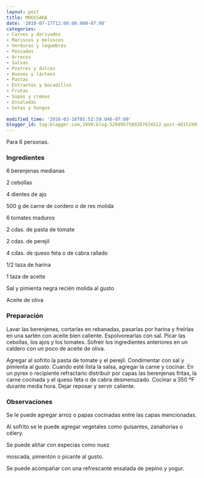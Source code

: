 ```yaml
---
layout: post
title: MOUSSAKA
date: '2010-07-17T12:00:00.000-07:00'
categories:
- Carnes y derivados
- Mariscos y moluscos
- Verduras y legumbres
- Pescados
- Arroces
- Salsas
- Postres y dulces
- Huevos y lácteos
- Pastas
- Entrantes y bocadillos
- Frutas
- Sopas y cremas
- Ensaladas
- Setas y hongos
 
modified_time: '2016-03-16T01:52:59.046-07:00'
blogger_id: tag:blogger.com,1999:blog-5299957599287034512.post-4615199254374578134
---
```


Para 6 personas.

<h3>Ingredientes</h3>

6 berenjenas medianas

2 cebollas

4 dientes de ajo

500 g de carne de cordero o de res molida

6 tomates maduros

2 cdas. de pasta de tomate

2 cdas. de perejil

4 cdas. de queso feta o de cabra rallado

1/2 taza de harina

1 taza de aceite

Sal y pimienta negra recién molida al gusto

Aceite de oliva

<h3>Preparación</h3>

Lavar las berenjenas, cortarlas en rebanadas, pasarlas por harina y freírlas en una sartén con aceite bien caliente. Espolvorearlas con sal. Picar las cebollas, los ajos y los tomates. Sofreír los ingredientes anteriores en un caldero con un poco de aceite de oliva.

Agregar al sofrito la pasta de tomate y el perejil. Condimentar con sal y pimienta al gusto. Cuando esté lista la salsa, agregar la carne y cocinar. En un pyrex o recipiente refractario distribuir por capas las berenjenas fritas, la carne cocinada y el queso feta o de cabra desmenuzado. Cocinar a 350 &ordm;F durante media hora. Dejar reposar y servir caliente.

<h3>Observaciones</h3>

Se le puede agregar arroz o papas cocinadas entre las capas mencionadas.

Al sofrito se le puede agregar vegetales como guisantes, zanahorias o célery.

Se puede aliñar con especias como nuez

moscada, pimentón o picante al gusto.

Se puede acompañar con una refrescante ensalada de pepino y yogur.

